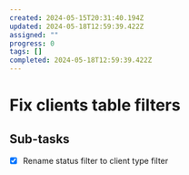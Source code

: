```yaml
---
created: 2024-05-15T20:31:40.194Z
updated: 2024-05-18T12:59:39.422Z
assigned: ""
progress: 0
tags: []
completed: 2024-05-18T12:59:39.422Z
---
```


# Fix clients table filters

## Sub-tasks

- [x] Rename status filter to client type filter
